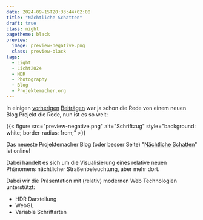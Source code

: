 ```yaml
---
date: 2024-09-15T20:33:44+02:00
title: "Nächtliche Schatten"
draft: true
class: night
pagetheme: black
preview:
  image: preview-negative.png
  class: preview-black
tags:
  - Light
  - Licht2024
  - HDR
  - Photography
  - Blog
  - Projektemacher.org
---
```


In einigen [vorherigen](/post/hdr-awesome-list/) [Beiträgen](/post/ultrahdr/) war ja schon die Rede von einem neuen Blog Projekt die Rede, nun ist es so weit:
<!--more-->

{{< figure src="preview-negative.png" alt="Schriftzug" style="background: white; border-radius: 1rem;" >}}

Das neueste Projektemacher Blog (oder besser Seite) "[Nächtliche Schatten](https://schatten.yaapb.projektemacher.org/)" ist online!

Dabei handelt es sich um die Visualisierung eines relative neuen Phänomens nächtlicher Straßenbeleuchtung, aber mehr dort.

Dabei wir die Präsentation mit (relativ) modernen Web Technologien unterstützt:
* HDR Darstellung
* WebGL
* Variable Schriftarten
